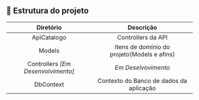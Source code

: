 ## :open_file_folder: Estrutura do projeto

|Diretório|Descrição|
|:---:|:---:|
|ApiCatalogo| Controllers da API|
|Models|Itens de domínio do projeto(Models e afins)|
|Controllers *[Em Desenvolvimento]*|*Em Deselvovimento*|
|DbContext|Contexto do Banco de dados da aplicação|